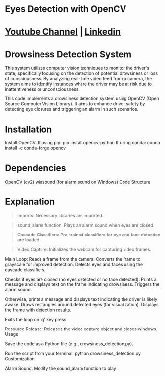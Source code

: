 # Eyes Detection with OpenCV
# [Youtube Channel](https://www.youtube.com/channel/UCrT5u-1_J1ogG4l0TKhj21g) | [Linkedin](https://www.linkedin.com/in/noureddin-sameer-45760a236/)
# Drowsiness Detection System

This system utilizes computer vision techniques to monitor the driver's state, specifically focusing on the detection of potential drowsiness or loss of consciousness. By analyzing real-time video feed from a camera, the system aims to identify instances where the driver may be at risk due to inattentiveness or unconsciousness.

This code implements a drowsiness detection system using OpenCV (Open Source Computer Vision Library). It aims to enhance driver safety by detecting eye closures and triggering an alarm in such scenarios.

# Installation

Install OpenCV:
If using pip: pip install opencv-python
If using conda: conda install -c conda-forge opencv

# Dependencies
OpenCV (cv2)
winsound (for alarm sound on Windows)
Code Structure

# Explanation

>Imports: Necessary libraries are imported.

>sound_alarm function: Plays an alarm sound when eyes are closed.

>Cascade Classifiers: Pre-trained classifiers for eye and face detection are loaded.

>Video Capture: Initializes the webcam for capturing video frames.

Main Loop:
Reads a frame from the camera.
Converts the frame to grayscale for improved detection.
Detects eyes and faces using the cascade classifiers.

Checks if eyes are closed (no eyes detected or no face detected):
Prints a message and displays text on the frame indicating drowsiness.
Triggers the alarm sound.

Otherwise, prints a message and displays text indicating the driver is likely awake.
Draws rectangles around detected eyes (for visualization).
Displays the frame with detection results.

Exits the loop on 'q' key press.

Resource Release: Releases the video capture object and closes windows.
Usage

Save the code as a Python file (e.g., drowsiness_detection.py).

Run the script from your terminal: python drowsiness_detection.py
Customization

Alarm Sound: Modify the sound_alarm function to play
